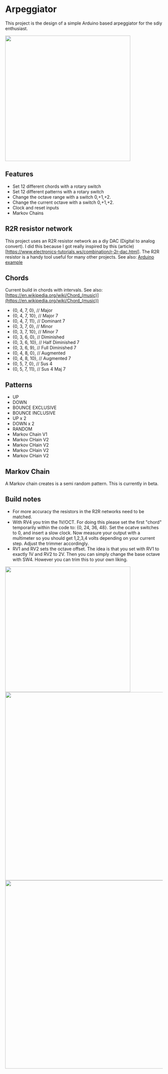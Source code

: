 # Arpeggiator

This project is the design of a simple Arduino based arpeggiator for the sdiy enthusiast. 

<img src="https://raw.githubusercontent.com/PierreIsCoding/sdiy/main/Arpeggiator/images/20210813_130817.jpg" height="400" />

## Features
* Set 12 different chords with a rotary switch
* Set 12 different patterns with a rotary switch
* Change the octave range with a switch 0,+1,+2.
* Change the current octave with a switch 0,+1,+2.
* Clock and reset inputs
* Markov Chains

## R2R resistor network
This project uses an R2R resistor network as a diy DAC (Digital to analog convert). I did this because I got really inspired by this (article)[https://www.electronics-tutorials.ws/combination/r-2r-dac.html]. The R2R resistor is a handy tool useful for many other projects. See also: [Arduino example](https://create.arduino.cc/projecthub/instrumentation-system/dac-8-bit-using-r-2r-ladder-964837)

## Chords
Current build in chords with intervals. See also: [https://en.wikipedia.org/wiki/Chord_(music)](https://en.wikipedia.org/wiki/Chord_(music))
* {0, 4, 7, 0},  // Major
* {0, 4, 7, 10}, // Major 7
* {0, 4, 7, 11}, // Dominant 7
* {0, 3, 7, 0},  // Minor
* {0, 3, 7, 10}, // Minor 7
* {0, 3, 6, 0},  // Diminished
* {0, 3, 6, 10}, // Half Diminished 7
* {0, 3, 6, 9},  // Full Diminished 7
* {0, 4, 8, 0},  // Augmented
* {0, 4, 8, 10}, // Augmented 7
* {0, 5, 7, 0},  // Sus 4
* {0, 5, 7, 11}, // Sus 4 Maj 7

## Patterns
* UP
* DOWN
* BOUNCE EXCLUSIVE
* BOUNCE INCLUSIVE
* UP x 2
* DOWN x 2
* RANDOM
* Markov Chain V1
* Markov CHain V2
* Markov CHain V2
* Markov CHain V2
* Markov CHain V2

## Markov Chain
A Markov chain creates is a semi random pattern. This is currently in beta. 

## Build notes
* For more accuracy the resistors in the R2R networks need to be matched.
* With RV4 you trim the 1V/OCT. For doing this please set the first "chord" temporarily within the code to:  {0, 24, 36, 48}. Set the ocatve switches to 0, and insert a slow clock. Now measure your output with a multimeter so you should get 1,2,3,4 volts depending on your current step. Adjust the trimmer accordingly.
* RV1 and RV2 sets the octave offset. The idea is that you set with RV1 to exactly 1V and RV2 to 2V. Then you can simply change the base octave with SW4. However you can trim this to your own liking.  

<img src="https://raw.githubusercontent.com/PierreIsCoding/sdiy/main/Arpeggiator/images/20210813_130710.jpg" width="400" />
<img src="https://raw.githubusercontent.com/PierreIsCoding/sdiy/main/Arpeggiator/images/20210813_130742.jpg" width="600" />
<img src="https://raw.githubusercontent.com/PierreIsCoding/sdiy/main/Arpeggiator/images/20210813_130747.jpg" width="600" />
